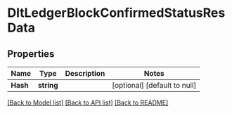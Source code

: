 # DltLedgerBlockConfirmedStatusResData

## Properties
Name | Type | Description | Notes
------------ | ------------- | ------------- | -------------
**Hash** | **string** |  | [optional] [default to null]

[[Back to Model list]](../README.md#documentation-for-models) [[Back to API list]](../README.md#documentation-for-api-endpoints) [[Back to README]](../README.md)

